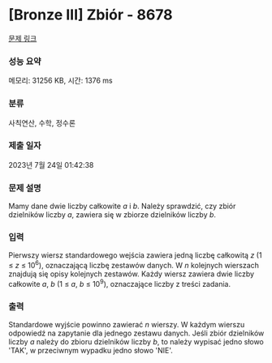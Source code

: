 # [Bronze III] Zbiór - 8678 

[문제 링크](https://www.acmicpc.net/problem/8678) 

### 성능 요약

메모리: 31256 KB, 시간: 1376 ms

### 분류

사칙연산, 수학, 정수론

### 제출 일자

2023년 7월 24일 01:42:38

### 문제 설명

<p>Mamy dane dwie liczby całkowite <em>a</em> i <em>b</em>. Należy sprawdzić, czy zbiór dzielników liczby <em>a</em>, zawiera się w zbiorze dzielników liczby <em>b</em>.</p>

### 입력 

 <p>Pierwszy wiersz standardowego wejścia zawiera jedną liczbę całkowitą <em>z</em> (1 ≤ <em>z</em> ≤ 10<sup>6</sup>), oznaczającą liczbę zestawów danych. W <em>n</em> kolejnych wierszach znajdują się opisy kolejnych zestawów. Każdy wiersz zawiera dwie liczby całkowite <em>a</em>, <em>b</em> (1 ≤ <em>a</em>, <em>b</em> ≤ 10<sup>9</sup>), oznaczające liczby z treści zadania.</p>

### 출력 

 <p>Standardowe wyjście powinno zawierać <em>n</em> wierszy. W każdym wierszu odpowiedź na zapytanie dla jednego zestawu danych. Jeśli zbiór dzielników liczby <em>a</em> należy do zbioru dzielników liczby <em>b</em>, to należy wypisać jedno słowo 'TAK', w przeciwnym wypadku jedno słowo 'NIE'.</p>

